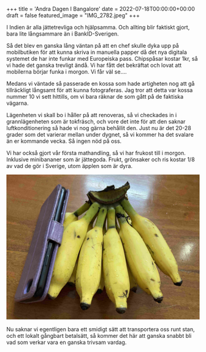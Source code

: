 +++
title = 'Andra Dagen I Bangalore'
date = 2022-07-18T00:00:00+00:00
draft = false
featured_image = "IMG_2782.jpeg"
+++



 I Indien är alla jättetrevliga och hjälpsamma. Och allting blir faktiskt gjort, bara lite långsammare än i BankID-Sverigen.
 



 Så det blev en ganska lång väntan på att en chef skulle dyka upp på mobilbutiken för att kunna skriva in manuella papper då det nya digitala systemet de har inte funkar med Europeiska pass. Chipspåsar kostar 1kr, så vi hade det ganska trevligt ändå. Vi har fått det bekräftat och lovat att mobilerna börjar funka i morgon. Vi får väl se….
 







 Medans vi väntade så passerade en kossa som hade artigheten nog att gå tillräckligt långsamt för att kunna fotograferas. Jag tror att detta var kossa nummer 10 vi sett hittills, om vi bara räknar de som gått på de faktiska vägarna.
 







 Lägenheten vi skall bo i håller på att renoveras, så vi checkades in i grannlägenheten som är tokfräsch, och vore det inte för att den saknar luftkonditionering så hade vi nog gärna behållit den. Just nu är det 20-28 grader som det varierar mellan under dygnet, så vi kommer ha det svalare än er kommande vecka. Så ingen nöd på oss.
 



 Vi har också gjort vår första mathandling, så vi har frukost till i morgon. Inklusive minibananer som är jättegoda. Frukt, grönsaker och ris kostar 1/8 av vad de gör i Sverige, utom äpplen som är dyra.
 



![](IMG_2782.jpeg)


 Nu saknar vi egentligen bara ett smidigt sätt att transportera oss runt stan, och ett lokalt gångbart betalsätt, så kommer det här att ganska snabbt bli vad som verkar vara en ganska trivsam vardag.
 



